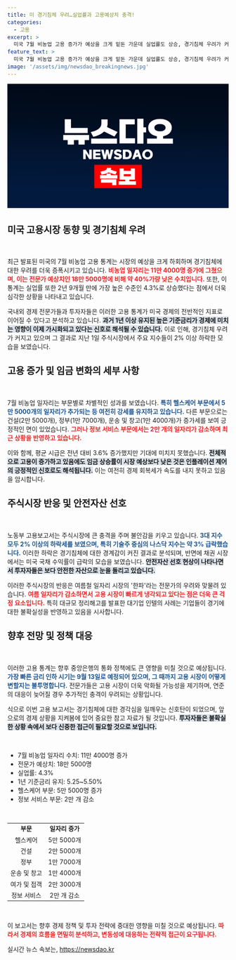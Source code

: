 ```yaml
---
title: 미 경기침체 우려…실업률과 고용예상치 충격!
categories:
  - 고용
excerpt: >
  미국 7월 비농업 고용 증가가 예상을 크게 밑돈 가운데 실업률도 상승, 경기침체 우려가 커지고 있다. 고용 시장의 급속한 냉각이 투자자들에게 불안감을 주며, 주식 시장은 2% 이상 하락세를 보였다.
feature_text: >
  미국 7월 비농업 고용 증가가 예상을 크게 밑돈 가운데 실업률도 상승, 경기침체 우려가 커지고 있다. 고용 시장의 급속한 냉각이 투자자들에게 불안감을 주며, 주식 시장은 2% 이상 하락세를 보였다.
image: '/assets/img/newsdao_breakingnews.jpg'
---
```


<p><img src="/assets/img/newsdao_breakingnews.jpg" alt="koreaapp 속보" /></p>

<h2 data-ke-size="size26">미국 고용시장 동향 및 경기침체 우려</h2>

<p data-ke-size="size16">&nbsp;</p>

<p>최근 발표된 미국의 7월 비농업 고용 통계는 시장의 예상을 크게 하회하며 경기침체에 대한 우려를 더욱 증폭시키고 있습니다. <b><span style="color: #ee2323;">비농업 일자리는 11만 4000명 증가에 그쳤으며, 이는 전문가 예상치인 18만 5000명에 비해 약 40%가량 낮은 수치입니다.</span></b> 또한, 이 통계는 실업률 또한 2년 9개월 만에 가장 높은 수준인 4.3%로 상승했다는 점에서 더욱 심각한 상황을 나타내고 있습니다. </p>

<p>국내외 경제 전문가들과 투자자들은 이러한 고용 통계가 미국 경제의 전반적인 지표로 이어질 수 있다고 분석하고 있습니다. <b><span style="background-color: #21538527;">과거 1년 이상 유지된 높은 기준금리가 경제에 미치는 영향이 이제 가시화되고 있다는 신호로 해석될 수 있습니다.</span></b> 이로 인해, 경기침체 우려가 커지고 있으며 그 결과로 지난 1일 주식시장에서 주요 지수들이 2% 이상 하락한 모습을 보였습니다. </p>

<h2 data-ke-size="size26">고용 증가 및 임금 변화의 세부 사항</h2>

<p data-ke-size="size16">&nbsp;</p>

<p>7월 비농업 일자리는 부문별로 차별적인 성과를 보였습니다. <b><span style="color: #1a5490;">특히 헬스케어 부문에서 5만 5000개의 일자리가 추가되는 등 여전히 강세를 유지하고 있습니다.</span></b> 다른 부문으로는 건설(2만 5000개), 정부(1만 7000개), 운송 및 창고(1만 4000개)가 증가세를 보여 긍정적인 면이 있었습니다. <b><span style="color: #ee2323;">그러나 정보 서비스 부문에서는 2만 개의 일자리가 감소하며 최근 상황을 반영하고 있습니다.</span></b></p>

<p>이와 함께, 평균 시급은 전년 대비 3.6% 증가했지만 기대에 미치지 못했습니다. <b><span style="background-color: #21538527;">전체적으로 고용이 증가하고 있음에도 임금 상승률이 시장 예상보다 낮은 것은 인플레이션 제어의 긍정적인 신호로도 해석됩니다.</span></b> 이는 여전히 경제 회복세가 속도를 내지 못하고 있음을 암시합니다.</p>

<h2 data-ke-size="size26">주식시장 반응 및 안전자산 선호</h2>

<p data-ke-size="size16">&nbsp;</p>

<p>노동부 고용보고서는 주식시장에 큰 충격을 주며 불안감을 키우고 있습니다. <b><span style="color: #1a5490;">3대 지수 모두 2% 이상의 하락세를 보였으며, 특히 기술주 중심의 나스닥 지수는 약 3% 급락했습니다.</span></b> 이러한 하락은 경기침체에 대한 경계감이 커진 결과로 분석되며, 반면에 채권 시장에서는 미국 국채 수익률이 급락의 모습을 보였습니다. <b><span style="background-color: #21538527;">안전자산 선호 현상이 나타나면서 투자자들은 보다 안전한 자산으로 눈을 돌리고 있습니다.</span></b></p>

<p>이러한 주식시장의 반응은 여름철 일자리 시장의 '한파'라는 전문가의 우려와 맞물려 있습니다. <b><span style="color: #ee2323;">여름 일자리가 감소하면서 고용 시장이 빠르게 냉각되고 있다는 점은 더욱 큰 걱정 요소입니다.</span></b> 특히 대규모 정리해고를 발표한 대기업 인텔의 사례는 기업들이 경기에 대한 불확실성을 반영하고 있음을 시사합니다.</p>

<h2 data-ke-size="size26">향후 전망 및 정책 대응</h2>

<p data-ke-size="size16">&nbsp;</p>

<p>이러한 고용 통계는 향후 중앙은행의 통화 정책에도 큰 영향을 미칠 것으로 예상됩니다. <b><span style="color: #1a5490;">가장 빠른 금리 인하 시기는 9월 13일로 예정되어 있으며, 그 때까지 고용 시장이 어떻게 변할지는 불투명합니다.</span></b> 전문가들은 고용 시장이 더욱 악화될 가능성을 제기하며, 연준의 대응이 늦어질 경우 추가적인 충격이 우려되는 상황입니다.</p>

<p>식으로 이번 고용 보고서는 경기침체에 대한 경각심을 일깨우는 신호탄이 되었으며, 앞으로의 경제 상황을 지켜봄에 있어 중요한 참고 자료가 될 것입니다. <b><span style="background-color: #21538527;">투자자들은 불확실한 상황 속에서 보다 신중한 접근이 필요할 것으로 보입니다.</span></b></p>

<p data-ke-size="size16">&nbsp;</p>

<ul>
    <li>7월 비농업 일자리 수치: 11만 4000명 증가</li>
    <li>전문가 예상치: 18만 5000명</li>
    <li>실업률: 4.3%</li>
    <li>1년 기준금리 유지: 5.25~5.50%</li>
    <li>헬스케어 부문: 5만 5000명 증가</li>
    <li>정보 서비스 부문: 2만 개 감소</li>
</ul>

<p data-ke-size="size16">&nbsp;</p>

<table style="width: 100%; border-collapse: collapse;">
    <tr>
        <td style="text-align: center; height: 17px;"><b>부문</b></td>
        <td style="text-align: center; height: 17px;"><b>일자리 증가</b></td>
    </tr>
    <tr>
        <td style="text-align: center; height: 17px;">헬스케어</td>
        <td style="text-align: center; height: 17px;">5만 5000개</td>
    </tr>
    <tr>
        <td style="text-align: center; height: 17px;">건설</td>
        <td style="text-align: center; height: 17px;">2만 5000개</td>
    </tr>
    <tr>
        <td style="text-align: center; height: 17px;">정부</td>
        <td style="text-align: center; height: 17px;">1만 7000개</td>
    </tr>
    <tr>
        <td style="text-align: center; height: 17px;">운송 및 창고</td>
        <td style="text-align: center; height: 17px;">1만 4000개</td>
    </tr>
    <tr>
        <td style="text-align: center; height: 17px;">여가 및 접객</td>
        <td style="text-align: center; height: 17px;">2만 3000개</td>
    </tr>
    <tr>
        <td style="text-align: center; height: 17px;">정보 서비스</td>
        <td style="text-align: center; height: 17px;">2만 개 감소</td>
    </tr>
</table>

<p data-ke-size="size16">&nbsp;</p> 

<p>이 보고서는 향후 경제 정책 및 투자 전략에 중대한 영향을 미칠 것으로 예상됩니다. <b><span style="color: #ee2323;">따라서 경제의 흐름을 면밀히 분석하고, 변동성에 대응하는 전략적 접근이 요구됩니다.</span></b></p>
실시간 뉴스 속보는, <a href="https://newsdao.kr" rel="dofollow">https://newsdao.kr</a>


